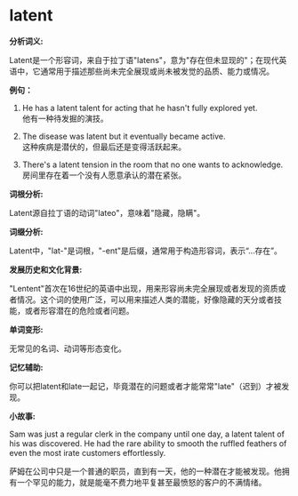 # latent

**分析词义:**

  

Latent是一个形容词，来自于拉丁语"latens"，意为"存在但未显现的"；在现代英语中，它通常用于描述那些尚未完全展现或尚未被发觉的品质、能力或情况。

  

**例句：**

  

1.  He has a latent talent for acting that he hasn't fully explored yet.  
    他有一种待发掘的演技。
    
      
    
2.  The disease was latent but it eventually became active.  
    这种疾病是潜伏的，但最后还是变得活跃起来。
    
      
    
3.  There's a latent tension in the room that no one wants to acknowledge.  
    房间里存在着一个没有人愿意承认的潜在紧张。
    
      
    

  

**词根分析:**

  

Latent源自拉丁语的动词"lateo"，意味着"隐藏，隐瞒"。

  

**词缀分析:**

  

Latent中，"lat-"是词根，"-ent"是后缀，通常用于构造形容词，表示“…存在”。

  

**发展历史和文化背景:**

  

"Lentent"首次在16世纪的英语中出现，用来形容尚未完全展现或者发现的资质或者情况。这个词的使用广泛，可以用来描述人类的潜能，好像隐藏的天分或者技能，或者形容潜在的危险或者问题。

  

**单词变形:**

  

无常见的名词、动词等形态变化。

  

**记忆辅助:**

  

你可以把latent和late一起记，毕竟潜在的问题或者才能常常"late"（迟到）才被发现。

  

**小故事:**

  

Sam was just a regular clerk in the company until one day, a latent talent of his was discovered. He had the rare ability to smooth the ruffled feathers of even the most irate customers effortlessly.

  

萨姆在公司中只是一个普通的职员，直到有一天，他的一种潜在才能被发现。他拥有一个罕见的能力，就是能毫不费力地平复甚至最愤怒的客户的不满情绪。

